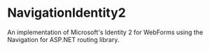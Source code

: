 NavigationIdentity2
===================

An implementation of Microsoft's Identity 2 for WebForms using the Navigation for ASP.NET routing library.
